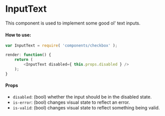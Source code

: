 InputText
=========

This component is used to implement some good ol' text inputs.

#### How to use:

```js
var InputText = require( 'components/checkbox' );

render: function() {
	return (
		<InputText disabled={ this.props.disabled } />
	);
}
```

#### Props

* `disabled`: (bool) whether the input should be in the disabled state.
* `is-error`: (bool) changes visual state to reflect an error.
* `is-valid`: (bool) changes visual state to reflect something being valid.
